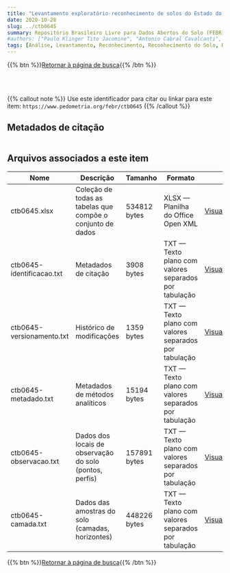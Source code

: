 ```yaml
---
title: "Levantamento exploratório-reconhecimento de solos do Estado do Maranhão"
date: 2020-10-28
slug: ../ctb0645
summary: Repositório Brasileiro Livre para Dados Abertos do Solo (FEBR) | A febre dos dados de solo no Brasil
#authors: ["Paulo Klinger Tito Jacomine", "Antonio Cabral Cavalcanti", "Sergio Costa Pinto Pessôa", "Nivaldo Brugos", "Luiz Alberto Regueira Medeiros", "Osvaldo Ferreira Lopes", "Heraclio Fernandes Raposo de Mélo  Filho", "Rheno Amaro Formiga", "Maria Amélia de Moraes Duriez", "Marie Elizabeth C. C. de Mélo Filho", "Ruth Andrade Leal Johas", "Washington de Oliveira Barreto", "Wilson Sant'Anna de Araújo", "Raphael Minotti Bloise", "Giza Nara C. Moreira", "Luiz Bezerra de Oliveira", "José Lopes de Paula", "Therezinha da Costa Lima", "Loiva Lizia Antonello", "Evanda Maria Rodrigues", "Maria Carmelita Machado Menezes", "Roberto Chaves Ferreira", "Alfredo Stange"]
tags: [Análise, Levantamento, Reconhecimento, Reconhecimento do Solo, Recurso natural, Solo]
---
```


<style>
div.alert > div {
    font-size: 0.8rem;
}
</style>

{{% btn %}}<a href="/febr/buscar/">Retornar à página de busca</a>{{% /btn %}}

<br>
<br>

{{% callout note %}}
Use este identificador para citar ou linkar para este item: `https://www.pedometria.org/febr/ctb0645`
{{% /callout %}}

## Metadados de citação

<table>
<!-- Fonte: https://gist.github.com/jfreels/6814721 -->
<script src="https://d3js.org/d3.v3.min.js" charset="utf-8"></script>
<!-- <script type='text/javascript' src='/febr/buscar/script.js'></script> -->
<script type='text/javascript'>
  d3.tsv('ctb0645-identificacao.txt',function (data) {
    var columns = ['campo', 'valor']
    tabulate(data, columns)
  })
</script>
</table>

## Arquivos associados a este item

<table style="width:100%">
  <thead>
    <tr>
      <th>Nome</th>
      <th>Descrição</th>
      <th>Tamanho</th>
      <th>Formato</th>
      <th></th>
    </tr>
  </thead>
  <tbody>
    <tr>
      <td>ctb0645.xlsx</td>
      <td>Coleção de todas as tabelas que compõe o conjunto de dados</td>
      <td>534812 bytes</td>
      <td>XLSX — Planilha do Office Open XML</td>
      <td><a href="https://cloud.utfpr.edu.br/index.php/s/Df6dhfzYJ1DDeso/download?path=%2Fctb0645&files=ctb0645.xlsx" class="btn btn-primary btn-block" role="button">Visualizar/Abrir</a></td>
    </tr>
    <tr>
      <td>ctb0645-identificacao.txt</td>
      <td>Metadados de citação</td>
      <td>3908 bytes</td>
      <td>TXT — Texto plano com valores separados por tabulação</td>
      <td><a href="https://cloud.utfpr.edu.br/index.php/s/Df6dhfzYJ1DDeso/download?path=%2Fctb0645&files=ctb0645-identificacao.txt" class="btn btn-primary btn-block" role="button">Visualizar/Abrir</a></td>
    </tr>
    <tr>
      <td>ctb0645-versionamento.txt</td>
      <td>Histórico de modificações</td>
      <td>1359 bytes</td>
      <td>TXT — Texto plano com valores separados por tabulação</td>
      <td><a href="https://cloud.utfpr.edu.br/index.php/s/Df6dhfzYJ1DDeso/download?path=%2Fctb0645&files=ctb0645-versionamento.txt" class="btn btn-primary btn-block" role="button">Visualizar/Abrir</a></td>
    </tr>
    <tr>
      <td>ctb0645-metadado.txt</td>
      <td>Metadados de métodos analíticos</td>
      <td>15194 bytes</td>
      <td>TXT — Texto plano com valores separados por tabulação</td>
      <td><a href="https://cloud.utfpr.edu.br/index.php/s/Df6dhfzYJ1DDeso/download?path=%2Fctb0645&files=ctb0645-metadado.txt" class="btn btn-primary btn-block" role="button">Visualizar/Abrir</a></td>
    </tr>
    <tr>
      <td>ctb0645-observacao.txt</td>
      <td>Dados dos locais de observação do solo (pontos, perfis)</td>
      <td>157891 bytes</td>
      <td>TXT — Texto plano com valores separados por tabulação</td>
      <td><a href="https://cloud.utfpr.edu.br/index.php/s/Df6dhfzYJ1DDeso/download?path=%2Fctb0645&files=ctb0645-observacao.txt" class="btn btn-primary btn-block" role="button">Visualizar/Abrir</a></td>
    </tr>
    <tr>
      <td>ctb0645-camada.txt</td>
      <td>Dados das amostras do solo (camadas, horizontes)</td>
      <td>448226 bytes</td>
      <td>TXT — Texto plano com valores separados por tabulação</td>
      <td><a href="https://cloud.utfpr.edu.br/index.php/s/Df6dhfzYJ1DDeso/download?path=%2Fctb0645&files=ctb0645-camada.txt" class="btn btn-primary btn-block" role="button">Visualizar/Abrir</a></td>
    </tr>
  </tbody>
</table>

{{% btn %}}<a href="/febr/buscar/">Retornar à página de busca</a>{{% /btn %}}
